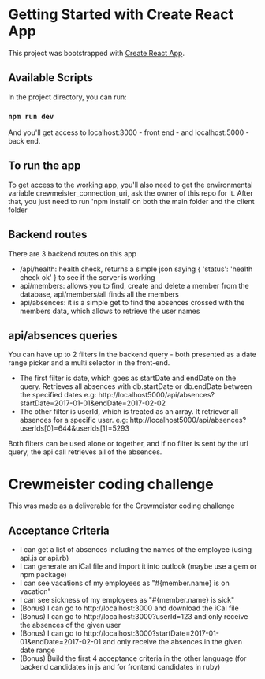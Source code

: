 # Getting Started with Create React App

This project was bootstrapped with [Create React App](https://github.com/facebook/create-react-app).

## Available Scripts

In the project directory, you can run:

### `npm run dev` 

And you'll get access to localhost:3000 - front end - and localhost:5000 - back end.

## To run the app
To get access to the working app, you'll also need to get the environmental variable crewmeister_connection_uri, ask the owner of this repo for it.
After that, you just need to run 'npm install' on both the main folder and the client folder

## Backend routes
There are 3 backend routes on this app
 - /api/health: health check, returns a simple json saying { 'status': 'health check ok' } to see if the server is working
 - api/members: allows you to find, create and delete a member from the database, api/members/all finds all the members
 - api/absences: it is a simple get to find the absences crossed with the members data, which allows to retrieve the user names

## api/absences queries
You can have up to 2 filters in the backend query - both presented as a date range picker and a multi selector in the front-end.
 - The first filter is date, which goes as startDate and endDate on the query. Retrieves all absences with db.startDate or db.endDate between the specified dates
e.g: http://localhost5000/api/absences?startDate=2017-01-01&endDate=2017-02-02
 - The other filter is userId, which is treated as an array. It retriever all absences for a specific user.
e.g: http://localhost5000/api/absences?userIds[0]=644&userIds[1]=5293

Both filters can be used alone or together, and if no filter is sent by the url query, the api call retrieves all of the absences. 

# Crewmeister coding challenge 

This was made as a deliverable for the Crewmeister coding challenge

## Acceptance Criteria

- I can get a list of absences including the names of the employee (using api.js or api.rb)
- I can generate an iCal file and import it into outlook (maybe use a gem or npm package)
- I can see vacations of my employees as "#{member.name} is on vacation" 
- I can see sickness of my employees as "#{member.name} is sick" 
- (Bonus) I can go to http://localhost:3000 and download the iCal file
- (Bonus) I can go to http://localhost:3000?userId=123 and only receive the absences of the given user
- (Bonus) I can go to http://localhost:3000?startDate=2017-01-01&endDate=2017-02-01 and only receive the absences in the given date range
- (Bonus) Build the first 4 acceptance criteria in the other language (for backend candidates in js and for frontend candidates in ruby)
